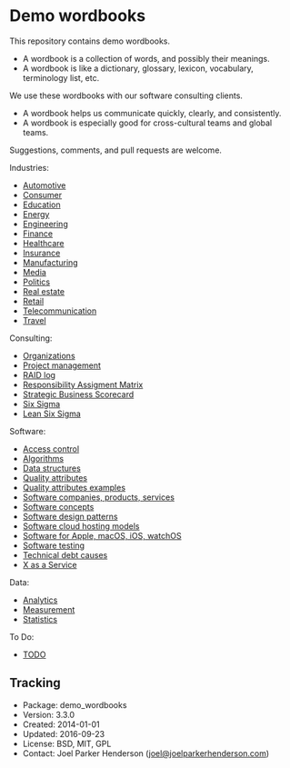 # Demo wordbooks

This repository contains demo wordbooks.

  * A wordbook is a collection of words, and possibly their meanings.
  * A wordbook is like a dictionary, glossary, lexicon, vocabulary, terminology list, etc.

We use these wordbooks with our software consulting clients.

  * A wordbook helps us communicate quickly, clearly, and consistently.
  * A wordbook is especially good for cross-cultural teams and global teams.

Suggestions, comments, and pull requests are welcome.

Industries:

  * [Automotive](automotive.md)
  * [Consumer](consumer.md)
  * [Education](education.md)
  * [Energy](energy.md)
  * [Engineering](engineering.md)
  * [Finance](finance.md)
  * [Healthcare](healthcare.md)
  * [Insurance](insurance.md)
  * [Manufacturing](manufacturing.md)
  * [Media](media.md)
  * [Politics](politics.md)
  * [Real estate](real_estate.md)
  * [Retail](retail.md)
  * [Telecommunication](telecommunication.md)
  * [Travel](travel.md)

Consulting:

  * [Organizations](organizations.md)
  * [Project management](project_management.md)
  * [RAID log](raid_log.md)
  * [Responsibility Assigment Matrix](responsibility_assignment_matrix.md)
  * [Strategic Business Scorecard](strategic_business_scorecard.md)
  * [Six Sigma](six_sigma.md)
  * [Lean Six Sigma](lean_six_sigma.md)

Software:

  * [Access control](access_control.md)
  * [Algorithms](algorithms.md)
  * [Data structures](data_structures.md)
  * [Quality attributes](quality_attributes.md)
  * [Quality attributes examples](quality_attributes_examples.md)
  * [Software companies, products, services](software_companies_products_services.md)
  * [Software concepts](software.md)
  * [Software design patterns](software_design_patterns.md)
  * [Software cloud hosting models](software_cloud_hosting_models.md)
  * [Software for Apple, macOS, iOS, watchOS](software_for_apple_macos_ios_watchos.md)
  * [Software testing](software_testing.md)
  * [Technical debt causes](software_technical_debt_causes.md)
  * [X as a Service](x_as_a_service.md)

Data:

  * [Analytics](analytics.md)
  * [Measurement](measurement.md)
  * [Statistics](statistics.md)

To Do:

  * [TODO](todo.md)

## Tracking

* Package: demo_wordbooks
* Version: 3.3.0
* Created: 2014-01-01
* Updated: 2016-09-23
* License: BSD, MIT, GPL
* Contact: Joel Parker Henderson (joel@joelparkerhenderson.com)
